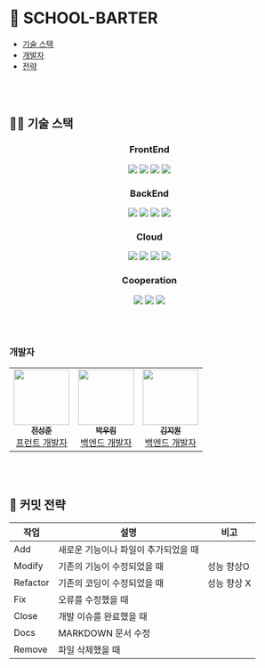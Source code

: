 # 🛒 SCHOOL-BARTER

  * <a href="#-기술-스택">기술 스택</a>
  * <a href="#개발자">개발자</a>
  * <a href="#-커밋-전략"> 전략</a>


<br/>
<br/>

## 👨‍💻 기술 스택
<h3 align="center">  
  FrontEnd
</h3>
<p align="center">  
  <img src= "https://img.shields.io/badge/StyledComponents-Styledcomponents-orange?logo=Styled-components">
  <img src="https://img.shields.io/badge/ReactNative-ReactNative-yellowgreen?logo=React">
  <img src= "https://img.shields.io/badge/expo-expo-orange?logo=expo"/>
  <img src= "https://img.shields.io/badge/JavaScript-ES6-yellow?logo=javascript"/>
</p>   

<h3 align="center">  
 BackEnd
</h3>
<p align="center">  
  <img src="https://img.shields.io/badge/javascript-F7DF1E?logo=javascript&logoColor=white">
  <img src= "https://img.shields.io/badge/Node-green?logo=node-dot-js&logoColor=white"/>
  <img src= "https://img.shields.io/badge/Express-blue?logo=express"/>
  <img src="https://img.shields.io/badge/mysql-4479A1?logo=mysql&logoColor=white">
</p>  

<h3 align="center">  
  Cloud 
</h3>
<p align="center">
  <img src="https://img.shields.io/badge/AWS-Lamdba-red?logo=amazon-aws" />
  <img src="https://img.shields.io/badge/AWS-Severless-red?logo=amazon-aws" />
  <img src= "https://img.shields.io/badge/AWS-S3-red?logo=amazon-aws"/>
  <img src= "https://img.shields.io/badge/AWS-CloudFront-red?logo=amazon-aws"/>
</p>

<h3 align="center">  
  Cooperation
</h3>
<p align="center">
  <img src="https://img.shields.io/badge/GitHub-100000?logo=github" />
  <img src= "https://img.shields.io/badge/Git-FF4500?logo=git&logoColor=white"/>
  <img src="https://img.shields.io/badge/KakaoWork-white?logo=kakao&logoColor=yellow"/>
</p>
<br/>
<br/>


### 개발자

<table>
  <tr>
       <td align="center"><a href="https://github.com/jsj1510"><img src="https://avatars.githubusercontent.com/u/75245755?v=4" width="100px;" alt=""/><br /><sub><b>전상준</b></sub></a><br /><a href="https://github.com/jsj1510" title="Packaging/porting to new platform">프런트 개발자</a></td>
    <td align="center"><a href="https://github.com/woorim960"><img src="https://avatars.githubusercontent.com/u/56839474?v=4" width="100px;" alt=""/><br /><sub><b>박우림</b></sub></a><br /><a href="https://github.com/woorim960" title="Packaging/porting to new platform">백엔드 개발자</a></td>
    <td align="center"><a href="https://github.com/kimjiwonpg98"><img src="https://avatars.githubusercontent.com/u/75289370?v=4" width="100px;" alt=""/><br /><sub><b>김지원</b></sub></a><br /><a href="https://github.com/kimjiwonpg98" title="Packaging/porting to new platform">백엔드 개발자</a></td>
  </tr>
</table>

<br/>
<br/>


## 🔗 커밋 전략

|작업|설명|비고|
|--|--|--|
|Add|새로운 기능이나 파일이 추가되었을 때||
|Modify|기존의 기능이 수정되었을 때|성능 향상O|
|Refactor|기존의 코딩이 수정되었을 때|성능 향상 X|
|Fix|오류를 수정했을 때||
|Close|개발 이슈를 완료했을 때||
|Docs|MARKDOWN 문서 수정||
|Remove|파일 삭제했을 때||




